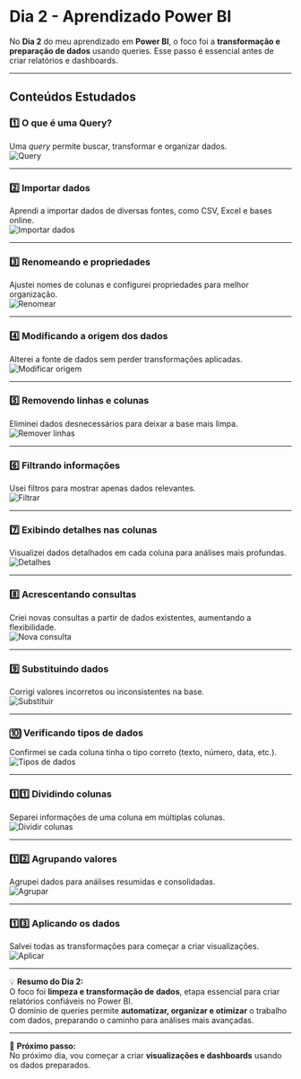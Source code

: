# Dia 2 - Aprendizado Power BI

No **Dia 2** do meu aprendizado em **Power BI**, o foco foi a **transformação e preparação de dados** usando queries. Esse passo é essencial antes de criar relatórios e dashboards.

---

## Conteúdos Estudados

### 1️⃣ O que é uma Query?  
Uma *query* permite buscar, transformar e organizar dados.  
![Query](https://media0.giphy.com/media/v1.Y2lkPTc5MGI3NjExNHQ3N216YWc3aTJlYTRqMThlOXpwNXNqNnU0MHI0eGNxb2dyZWtpaCZlcD12MV9pbnRlcm5hbF9naWZfYnlfaWQmY3Q9Zw/xFky92BaCqNPkfyfSx/giphy.gif)

---

### 2️⃣ Importar dados  
Aprendi a importar dados de diversas fontes, como CSV, Excel e bases online.  
![Importar dados](https://media.giphy.com/media/3o6ZsX3ZfJ2k4A6cIW/giphy.gif)

---

### 3️⃣ Renomeando e propriedades  
Ajustei nomes de colunas e configurei propriedades para melhor organização.  
![Renomear](https://media.giphy.com/media/26tOZ42Mg6pbTUPHW/giphy.gif)

---

### 4️⃣ Modificando a origem dos dados  
Alterei a fonte de dados sem perder transformações aplicadas.  
![Modificar origem](https://media.giphy.com/media/l0MYt5jPR6QX5pnqM/giphy.gif)

---

### 5️⃣ Removendo linhas e colunas  
Eliminei dados desnecessários para deixar a base mais limpa.  
![Remover linhas](https://media.giphy.com/media/l0MYNPrUO6zHnA3Qc/giphy.gif)

---

### 6️⃣ Filtrando informações  
Usei filtros para mostrar apenas dados relevantes.  
![Filtrar](https://media.giphy.com/media/3oKIPwoeGErMmaI43C/giphy.gif)

---

### 7️⃣ Exibindo detalhes nas colunas  
Visualizei dados detalhados em cada coluna para análises mais profundas.  
![Detalhes](https://media.giphy.com/media/3o6ZsX3ZfJ2k4A6cIW/giphy.gif)

---

### 8️⃣ Acrescentando consultas  
Criei novas consultas a partir de dados existentes, aumentando a flexibilidade.  
![Nova consulta](https://media.giphy.com/media/3o6ZsX3ZfJ2k4A6cIW/giphy.gif)

---

### 9️⃣ Substituindo dados  
Corrigi valores incorretos ou inconsistentes na base.  
![Substituir](https://media.giphy.com/media/3o6ZsX3ZfJ2k4A6cIW/giphy.gif)

---

### 🔟 Verificando tipos de dados  
Confirmei se cada coluna tinha o tipo correto (texto, número, data, etc.).  
![Tipos de dados](https://media.giphy.com/media/3o6ZsX3ZfJ2k4A6cIW/giphy.gif)

---

### 1️⃣1️⃣ Dividindo colunas  
Separei informações de uma coluna em múltiplas colunas.  
![Dividir colunas](https://media.giphy.com/media/3o6ZsX3ZfJ2k4A6cIW/giphy.gif)

---

### 1️⃣2️⃣ Agrupando valores  
Agrupei dados para análises resumidas e consolidadas.  
![Agrupar](https://media.giphy.com/media/3o6ZsX3ZfJ2k4A6cIW/giphy.gif)

---

### 1️⃣3️⃣ Aplicando os dados  
Salvei todas as transformações para começar a criar visualizações.  
![Aplicar](https://media.giphy.com/media/3o6ZsX3ZfJ2k4A6cIW/giphy.gif)

---

💡 **Resumo do Dia 2:**  
O foco foi **limpeza e transformação de dados**, etapa essencial para criar relatórios confiáveis no Power BI.  
O domínio de queries permite **automatizar, organizar e otimizar** o trabalho com dados, preparando o caminho para análises mais avançadas.

---

📂 **Próximo passo:**  
No próximo dia, vou começar a criar **visualizações e dashboards** usando os dados preparados.

